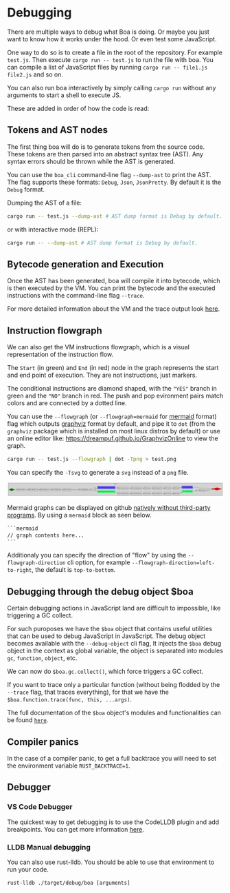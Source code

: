 # Debugging

There are multiple ways to debug what Boa is doing. Or maybe you just want to
know how it works under the hood. Or even test some JavaScript.

One way to do so is to create a file in the root of the repository. For example
`test.js`. Then execute `cargo run -- test.js` to run the file with boa. You can
compile a list of JavaScript files by running `cargo run -- file1.js file2.js`
and so on.

You can also run boa interactively by simply calling `cargo run` without any
arguments to start a shell to execute JS.

These are added in order of how the code is read:

## Tokens and AST nodes

The first thing boa will do is to generate tokens from the source code.
These tokens are then parsed into an abstract syntax tree (AST).
Any syntax errors should be thrown while the AST is generated.

You can use the `boa_cli` command-line flag `--dump-ast` to print the AST.
The flag supports these formats: `Debug`, `Json`, `JsonPretty`. By default
it is the `Debug` format.

Dumping the AST of a file:

```bash
cargo run -- test.js --dump-ast # AST dump format is Debug by default.
```

or with interactive mode (REPL):

```bash
cargo run -- --dump-ast # AST dump format is Debug by default.
```

## Bytecode generation and Execution

Once the AST has been generated, boa will compile it into bytecode, which is then executed by the VM.
You can print the bytecode and the executed instructions with the command-line flag `--trace`.

For more detailed information about the VM and the trace output look [here](./vm.md).

## Instruction flowgraph

We can also get the VM instructions flowgraph, which is a visual representation of the instruction flow.

The `Start` (in green) and `End` (in red) node in the graph represents the start and end point of execution.
They are not instructions, just markers.

The conditional instructions are diamond shaped, with the `"YES"` branch in green and the `"NO"` branch in red.
The push and pop evironment pairs match colors and are connected by a dotted line.

You can use the `--flowgraph` (or `--flowgraph=mermaid` for [mermaid][mermaid] format) flag which outputs
[graphviz][graphviz] format by default, and pipe it to `dot` (from the `graphviz` package which is installed
on most linux distros by default) or use an online editor like: <https://dreampuf.github.io/GraphvizOnline> to
view the graph.

```bash
cargo run -- test.js --flowgraph | dot -Tpng > test.png
```

You can specify the `-Tsvg` to generate a `svg` instead of a `png` file.

![Graphviz flowgraph](./img/graphviz_flowgraph.svg)

Mermaid graphs can be displayed on github [natively without third-party programs][gihub-mermaid].
By using a `mermaid` block as seen below.

````
```mermaid
// graph contents here...
```
````

Additionaly you can specify the direction of "flow" by using the `--flowgraph-direction` cli option,
for example `--flowgraph-direction=left-to-right`, the default is `top-to-bottom`.

[mermaid]: https://mermaid-js.github.io/
[gihub-mermaid]: https://docs.github.com/en/get-started/writing-on-github/working-with-advanced-formatting/creating-diagrams
[graphviz]: https://graphviz.org/

## Debugging through the debug object $boa

Certain debugging actions in JavaScript land are difficult to impossible, like triggering a GC collect.

For such puroposes we have the `$boa` object that contains useful utilities that can be used to debug JavaScript in JavaScript.
The debug object becomes available with the `--debug-object` cli flag, It injects the `$boa` debug object in the context as global variable,
the object is separated into modules `gc`, `function`, `object`, etc.

We can now do `$boa.gc.collect()`, which force triggers a GC collect.

If you want to trace only a particular function (without being flodded by the `--trace` flag, that traces everything),
for that we have the `$boa.function.trace(func, this, ...args)`.

The full documentation of the `$boa` object's modules and functionalities can be found [`here`](./boa_object.md).

## Compiler panics

In the case of a compiler panic, to get a full backtrace you will need to set
the environment variable `RUST_BACKTRACE=1`.

## Debugger

### VS Code Debugger

The quickest way to get debugging is to use the CodeLLDB plugin and add breakpoints. You can get
more information [here][blog_debugging].

### LLDB Manual debugging

You can also use rust-lldb. You should be able to use that environment to run your code.

```
rust-lldb ./target/debug/boa [arguments]
```

[remote_containers]: https://marketplace.visualstudio.com/items?itemName=ms-vscode-remote.remote-containers
[blog_debugging]: https://jason-williams.co.uk/debugging-rust-in-vscode
